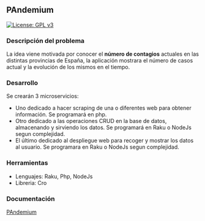
## PAndemium
[![License: GPL v3](https://img.shields.io/badge/License-GPLv3-blue.svg)](https://www.gnu.org/licenses/gpl-3.0)

### Descripción del problema
La idea viene motivada por conocer el **número de contagios** actuales en las distintas
provincias de España, la aplicación mostrara el número de casos actual y la evolución de los
mismos en el tiempo.

### Desarrollo
Se crearán 3 microservicios:
- Uno dedicado a hacer scraping de una o diferentes web para obtener información. Se programará en php.
- Otro dedicado a las operaciones CRUD en la base de datos, almacenando y sirviendo los datos. Se programará en Raku o NodeJs segun complejidad.
- El último dedicado al despliegue web para recoger y mostrar los datos al usuario. Se programara en Raku o NodeJs segun complejidad.

### Herramientas
- Lenguajes: Raku, Php, NodeJs
- Libreria: Cro

### Documentación
[PAndemium](https://danielruizmed.github.io/ProyectoIV/)


